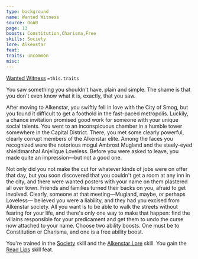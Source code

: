 ```yaml
---
type: background
name: Wanted Witness 
source: OoA0
page: 13
boosts: Constitution,Charisma,Free
skills: Society
lore: Alkenstar
feat: 
traits: uncommon
misc: 
---
```


[Wanted Witness](###%20Wanted%20Witness)
`=this.traits`


You saw something you shouldn't have, plain and simple. The shame is that you don't even know what it is, exactly, that you saw.

After moving to Alkenstar, you swiftly fell in love with the City of Smog, but you found it difficult to get a foothold in the fast-paced metropolis. Luckily, a chance invitation promised good work for someone with your unique social talents. You went to an inconspicuous chamber in a humble tower somewhere in the Capital District. There, you met some clearly powerful, clearly corrupt members of the Alkenstar elite. Among the faces you recognized were the notorious mogul Ambrost Mugland and the steely-eyed shieldmarshal Anjelique Loveless. Before you were asked to leave, you made quite an impression—but not a good one.

Not only did you not make the cut for whatever kinds of jobs were on offer that day, but you soon discovered that you couldn't get a room at any inn in the city, and there were wanted posters with your name on them plastered all over town. Friends and families turned their backs on you, afraid to get involved. Clearly, someone at that meeting—Mugland, maybe, or perhaps Loveless— believed you were a liability, and they had you excised from Alkenstar society. All you want is to be able to walk the streets without fearing for your life, and there's only one way to make that happen: find the villains responsible for your predicament and get them to undo the curse now attached to your name. Choose two ability boosts. One must be to Constitution or Charisma, and one is a free ability boost.

You're trained in the [Society](../../../../../20-Wyrmspire/14-Dragonling-Zettel/Society.md) skill and the [Alkenstar Lore](Alkenstar%20Lore) skill. You gain the [Read Lips](Read%20Lips) skill feat.

